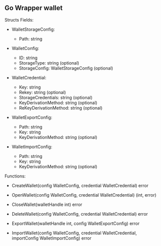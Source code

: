 ## Go Wrapper wallet

Structs Fields:

- WalletStorageConfig:
    * Path: string

- WalletConfig:
    * ID: string
    * StorageType: string (optional)
    * StorageConfig: WalletStorageConfig (optional)

- WalletCredential:
    * Key: string
    * Rekey: string (optional)
    * StorageCredentials: string (optional)
    * KeyDerivationMethod: string (optional)
    * ReKeyDerivationMethod: string (optional)

- WalletExportConfig:
    * Path: string
    * Key: string
    * KeyDerivationMethod: string (optional)

- WalletImportConfig:
    * Path: string
    * Key: string
    * KeyDerivationMethod: string (optional)


Functions:

* CreateWallet(config WalletConfig, credential WalletCredential) error

* OpenWallet(config WalletConfig, credential WalletCredential) (int, error)

* CloseWallet(walletHandle int) error

* DeleteWallet(config WalletConfig, credential WalletCredential) error

* ExportWallet(walletHandle int, config WalletExportConfig) error

* ImportWallet(config WalletConfig, credential WalletCredential, importConfig WalletImportConfig) error